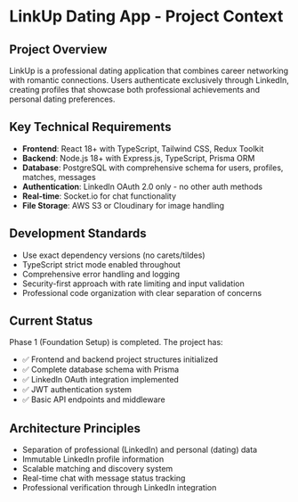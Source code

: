 # LinkUp Dating App - Project Context

## Project Overview
LinkUp is a professional dating application that combines career networking with romantic connections. Users authenticate exclusively through LinkedIn, creating profiles that showcase both professional achievements and personal dating preferences.

## Key Technical Requirements
- **Frontend**: React 18+ with TypeScript, Tailwind CSS, Redux Toolkit
- **Backend**: Node.js 18+ with Express.js, TypeScript, Prisma ORM
- **Database**: PostgreSQL with comprehensive schema for users, profiles, matches, messages
- **Authentication**: LinkedIn OAuth 2.0 only - no other auth methods
- **Real-time**: Socket.io for chat functionality
- **File Storage**: AWS S3 or Cloudinary for image handling

## Development Standards
- Use exact dependency versions (no carets/tildes)
- TypeScript strict mode enabled throughout
- Comprehensive error handling and logging
- Security-first approach with rate limiting and input validation
- Professional code organization with clear separation of concerns

## Current Status
Phase 1 (Foundation Setup) is completed. The project has:
- ✅ Frontend and backend project structures initialized
- ✅ Complete database schema with Prisma
- ✅ LinkedIn OAuth integration implemented
- ✅ JWT authentication system
- ✅ Basic API endpoints and middleware

## Architecture Principles
- Separation of professional (LinkedIn) and personal (dating) data
- Immutable LinkedIn profile information
- Scalable matching and discovery system
- Real-time chat with message status tracking
- Professional verification through LinkedIn integration